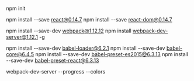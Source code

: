 npm init

npm install --save react@0.14.7
npm install --save react-dom@0.14.7

npm install --save-dev webpack@1.12.12
npm install webpack-dev-server@1.12.1 -g

npm install --save-dev babel-loader@6.2.1
npm install --save-dev babel-core@6.4.5
npm install --save-dev babel-preset-es2015@6.3.13
npm install --save-dev babel-preset-react@6.3.13

webpack-dev-server --progress --colors
